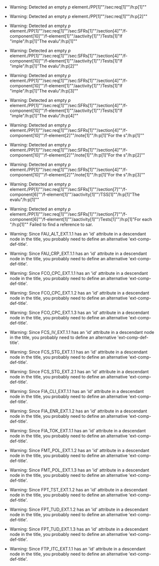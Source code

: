 * Warning: Detected an empty _p_ element./PP[1]""/sec:req[1]""/h:p[1]""
* Warning: Detected an empty _p_ element./PP[1]""/sec:req[1]""/h:p[2]""
* Warning: Detected an empty _p_ element./PP[1]""/sec:req[1]""/sec:SFRs[1]""/section[4]""/f-component[10]""/f-element[1]""/aactivity[1]""/Tests[1]"If "imple"/h:p[1]"The evalu"/h:p[1]""
* Warning: Detected an empty _p_ element./PP[1]""/sec:req[1]""/sec:SFRs[1]""/section[4]""/f-component[10]""/f-element[1]""/aactivity[1]""/Tests[1]"If "imple"/h:p[1]"The evalu"/h:p[2]""
* Warning: Detected an empty _p_ element./PP[1]""/sec:req[1]""/sec:SFRs[1]""/section[4]""/f-component[10]""/f-element[1]""/aactivity[1]""/Tests[1]"If "imple"/h:p[1]"The evalu"/h:p[3]""
* Warning: Detected an empty _p_ element./PP[1]""/sec:req[1]""/sec:SFRs[1]""/section[4]""/f-component[10]""/f-element[1]""/aactivity[1]""/Tests[1]"If "imple"/h:p[1]"The evalu"/h:p[4]""
* Warning: Detected an empty _p_ element./PP[1]""/sec:req[1]""/sec:SFRs[1]""/section[4]""/f-component[10]""/f-element[2]""/note[1]""/h:p[1]"For the s"/h:p[1]""
* Warning: Detected an empty _p_ element./PP[1]""/sec:req[1]""/sec:SFRs[1]""/section[4]""/f-component[10]""/f-element[2]""/note[1]""/h:p[1]"For the s"/h:p[2]""
* Warning: Detected an empty _p_ element./PP[1]""/sec:req[1]""/sec:SFRs[1]""/section[4]""/f-component[10]""/f-element[2]""/note[1]""/h:p[1]"For the s"/h:p[3]""
* Warning: Detected an empty _p_ element./PP[1]""/sec:req[1]""/sec:SFRs[1]""/section[7]""/f-component[6]""/f-element[1]""/aactivity[1]""/TSS[1]""/h:p[1]"The evalu"/h:p[1]""
* Warning: Detected an empty _p_ element./PP[1]""/sec:req[1]""/sec:SFRs[1]""/section[7]""/f-component[6]""/f-element[1]""/aactivity[1]""/Tests[1]""/h:p[1]"For each "/h:p[1]""
 Failed to find a reference to sar.
* Warning: Since FAU_ALT_EXT.1.1 has an 'id' attribute in a descendant node in the title, you probably need to define an alternative 'ext-comp-def-title'.
                       
* Warning: Since FAU_CRP_EXT.1.1 has an 'id' attribute in a descendant node in the title, you probably need to define an alternative 'ext-comp-def-title'.
                       
* Warning: Since FCO_CPC_EXT.1.1 has an 'id' attribute in a descendant node in the title, you probably need to define an alternative 'ext-comp-def-title'.
                       
* Warning: Since FCO_CPC_EXT.1.2 has an 'id' attribute in a descendant node in the title, you probably need to define an alternative 'ext-comp-def-title'.
                       
* Warning: Since FCO_CPC_EXT.1.3 has an 'id' attribute in a descendant node in the title, you probably need to define an alternative 'ext-comp-def-title'.
                       
* Warning: Since FCS_IV_EXT.1.1 has an 'id' attribute in a descendant node in the title, you probably need to define an alternative 'ext-comp-def-title'.
                       
* Warning: Since FCS_STG_EXT.1.1 has an 'id' attribute in a descendant node in the title, you probably need to define an alternative 'ext-comp-def-title'.
                       
* Warning: Since FCS_STG_EXT.2.1 has an 'id' attribute in a descendant node in the title, you probably need to define an alternative 'ext-comp-def-title'.
                       
* Warning: Since FIA_CLI_EXT.1.1 has an 'id' attribute in a descendant node in the title, you probably need to define an alternative 'ext-comp-def-title'.
                       
* Warning: Since FIA_ENR_EXT.1.2 has an 'id' attribute in a descendant node in the title, you probably need to define an alternative 'ext-comp-def-title'.
                       
* Warning: Since FIA_TOK_EXT.1.1 has an 'id' attribute in a descendant node in the title, you probably need to define an alternative 'ext-comp-def-title'.
                       
* Warning: Since FMT_POL_EXT.1.2 has an 'id' attribute in a descendant node in the title, you probably need to define an alternative 'ext-comp-def-title'.
                       
* Warning: Since FMT_POL_EXT.1.3 has an 'id' attribute in a descendant node in the title, you probably need to define an alternative 'ext-comp-def-title'.
                       
* Warning: Since FPT_TST_EXT.1.2 has an 'id' attribute in a descendant node in the title, you probably need to define an alternative 'ext-comp-def-title'.
                       
* Warning: Since FPT_TUD_EXT.1.2 has an 'id' attribute in a descendant node in the title, you probably need to define an alternative 'ext-comp-def-title'.
                       
* Warning: Since FPT_TUD_EXT.1.3 has an 'id' attribute in a descendant node in the title, you probably need to define an alternative 'ext-comp-def-title'.
                       
* Warning: Since FTP_ITC_EXT.1.1 has an 'id' attribute in a descendant node in the title, you probably need to define an alternative 'ext-comp-def-title'.
                       
